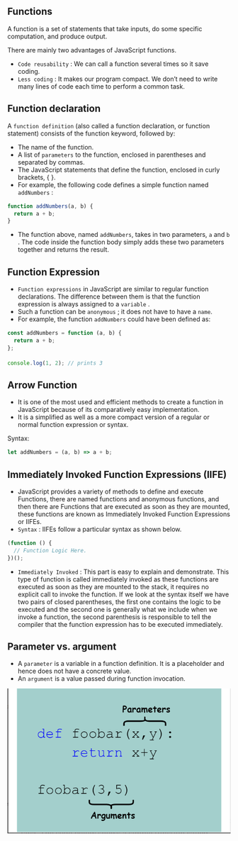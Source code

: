 ## Functions

A function is a set of statements that take inputs, do some specific computation, and produce output.

There are mainly two advantages of JavaScript functions.

- `Code reusability` : We can call a function several times so it save coding.
- `Less coding` : It makes our program compact. We don’t need to write many lines of code each time to perform a common task.

## Function declaration

A `function definition` (also called a function declaration, or function statement) consists of the function keyword, followed by:

- The name of the function.
- A list of `parameters` to the function, enclosed in parentheses and separated by commas.
- The JavaScript statements that define the function, enclosed in curly brackets, { }.
- For example, the following code defines a simple function named `addNumbers` :

```ts
function addNumbers(a, b) {
  return a + b;
}
```

- The function above, named `addNumbers`, takes in two parameters, `a` and `b` . The code inside the function body simply adds these two parameters together and returns the result.

## Function Expression

- `Function expressions` in JavaScript are similar to regular function declarations. The difference between them is that the function expression is always assigned to a `variable` .
- Such a function can be `anonymous` ; it does not have to have a `name`.
- For example, the function `addNumbers` could have been defined as:

```ts
const addNumbers = function (a, b) {
  return a + b;
};

console.log(1, 2); // prints 3
```

## Arrow Function

- It is one of the most used and efficient methods to create a function in JavaScript because of its comparatively easy implementation.
- It is a simplified as well as a more compact version of a regular or normal function expression or syntax.

Syntax:

```ts
let addNumbers = (a, b) => a + b;
```

## Immediately Invoked Function Expressions (IIFE)

- JavaScript provides a variety of methods to define and execute Functions, there are named functions and anonymous functions, and then there are Functions that are executed as soon as they are mounted, these functions are known as Immediately Invoked Function Expressions or IIFEs.
- `Syntax` : IIFEs follow a particular syntax as shown below.

```ts
(function () {
  // Function Logic Here.
})();
```

- `Immediately Invoked` : This part is easy to explain and demonstrate. This type of function is called immediately invoked as these functions are executed as soon as they are mounted to the stack, it requires no explicit call to invoke the function. If we look at the syntax itself we have two pairs of closed parentheses, the first one contains the logic to be executed and the second one is generally what we include when we invoke a function, the second parenthesis is responsible to tell the compiler that the function expression has to be executed immediately.

## Parameter vs. argument

- A `parameter` is a variable in a function definition. It is a placeholder and hence does not have a concrete value.
- An `argument` is a value passed during function invocation.

![SS](./234817199-dbe5412f-15e9-4f9f-9d59-d80fe5ab00b1.png)
